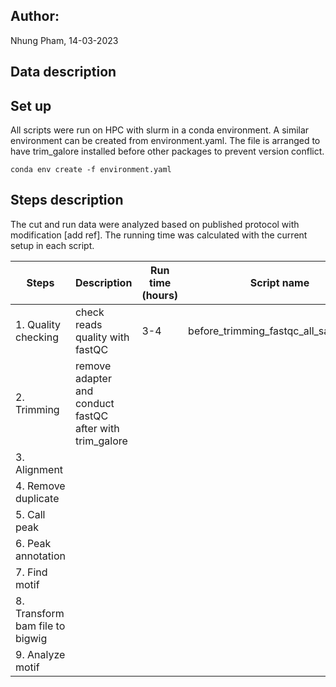 ## Author:
Nhung Pham, 14-03-2023

## Data description

## Set up
All scripts were run on HPC with slurm in a conda environment. A similar environment can be created from environment.yaml. The file is arranged to have trim_galore installed before other packages to prevent version conflict. 

```
conda env create -f environment.yaml
```
## Steps description

The cut and run data were analyzed based on published protocol with modification [add ref]. The running time was calculated with the current setup in each script. 

|Steps | Description | Run time (hours)| Script name|
|------|-------------|-----------------|------------|
|1. Quality checking  | check reads quality with fastQC | 3-4| before_trimming_fastqc_all_samples.sh|
|2. Trimming| remove adapter and conduct fastQC after with trim_galore | | |
|3. Alignment| | | |
|4. Remove duplicate | | | |
|5. Call peak| | | |
|6. Peak annotation | | | |
|7. Find motif | | | |
|8. Transform bam file to bigwig | | | |
|9. Analyze motif | | | | 





